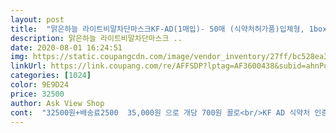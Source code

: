 ```yaml
---
layout: post 
title:  "맑은하늘 라이트비말차단마스크KF-AD(1매입)- 50매 (식약처허가품)입체형, 1box" 
description: 맑은하늘 라이트비말차단마스크 ..
date: 2020-08-01 16:24:51 
img: https://static.coupangcdn.com/image/vendor_inventory/27ff/bc528ea3ba5550009e07ecb8452c931d3e75300ba74483219f8dd2f8a5f3.jpg 
linkUrl: https://link.coupang.com/re/AFFSDP?lptag=AF3600438&subid=ahnPublicAsk&pageKey=1833210321&itemId=3117744783&vendorItemId=71093692690&traceid=V0-113-0b548a12bb1e9764 
categories: [1024] 
color: 9E9D24 
price: 32500 
author: Ask View Shop 
cont:  "32500원+배송료2500  35,000원 으로 개당 700원 꼴로<br/>KF AD 식약처 인증도 받았고<br/>그러면 이렇게 몇장씩 누락되는 일이 좀 덜 발생하지 않을까요.<br/><br/>그리고 실내 운동 하시는 분들 마스크 쓰고 하시길... <br/>.<br/><br/>끈은 더 짧게는 할수 있으나 더 길게는 안됩니다<br/>나노니 뭐니 해도 공산품이라 믿음이 가질 않아요.<br/> 비닐 같은 소리도 나고 식약처인증 받은거 구매하시길... <br/><br/>남들보다 몇천원 비싸게 샀다 생각하고 말겠지만 다음부턴 다른데처럼 10장 단위로 노란고무줄로 한번씩 묶는 분류라도 해서 포장, 배송했음 합니다.<br/><br/>당신이 깜깜이 환자 일수도... <br/> 마스크 쓰고 하면 답답하긴 하지만 적응되면 괜찮아요.<br/> 오히려 실내 먼지로 인한 당신의 기관지가 보호 됩니다.<br/> 환기도 제대로 안되는데 청소및 자체 방역이 아직 안되는 JIM이 많은데 나와 타인을 위해 마스크 씁시다.<br/> 덴탈이래도... <br/><br/>마스크.<br/>사는게 이젠.<br/>일상이 되었네요.<br/><br/>마스크를 그동안 여기저기에서 많이 주문했지만 한번도 이런적 없고 정확하게 왔었는데 이렇게 부족하게 받은건 처음이라 기분이 썩 좋진 않습니다.<br/><br/>몇번을 세어봐도 46개입니다.<br/><br/>비말 마스크중 제일 싼듯 합니다.<br/><br/>사람이 하는 일이다보니 하다보면 12장쯤은 실수가 있을순있다쳐도 무려 4장이나 부족한건 단순 실수라고 하기엔 좀 그렇네요.<br/><br/>사이즈도 적당하고 개별포장이라 그 점도 만족스러운데 갯수가 4개나 모자르게 왔습니다.<br/><br/>식약처허가된 제품으론 현재 제일 저렴한편입니다.<br/><br/>얇고 1개씩 포장되어 있어 더 위생적입니다.<br/><br/>이제 얼마 안남은 등교일에 맞춰 주문했어요.<br/><br/>일단 끈조절이 가능합니다만<br/>한개 띁어서 써보니 가볍고 귀걸이 여유 있어서 아프지 않을 것 같고 디자인 때문에 밀착도 좋고 호흡도 편한 것 같습니다.<br/> 아직 오랜 시간 사용하지 않았습니다.<br/><br/>헉.<br/> 박스 열어보니 50매가 들어 있어군요.<br/> 혹시나 50매 맞는지 몽땅 세보았습니다.<br/><br/>" 
---
```

